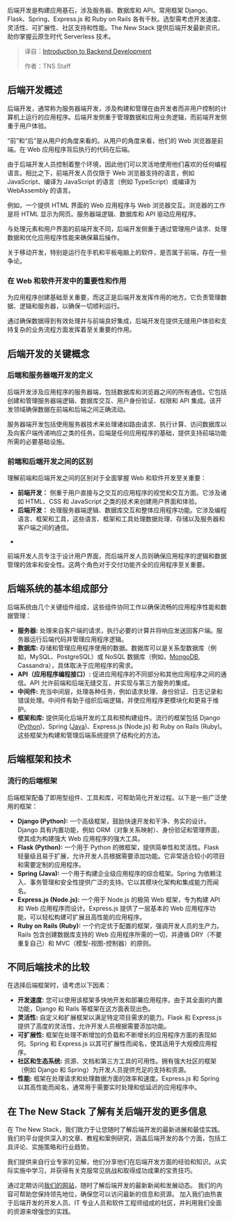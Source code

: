 <!--
title: 后端开发简介
cover: https://cdn.thenewstack.io/media/2025/03/e13e9903-intro-to-backend-development-2.jpg
summary: 后端开发是构建应用基石，涉及服务器、数据库和 API。常用框架 Django、Flask、Spring、Express.js 和 Ruby on Rails 各有千秋。选型需考虑开发速度、灵活性、可扩展性、社区支持和性能。The New Stack 提供后端开发最新资讯，助你掌握云原生时代 Serverless 技术。
-->

后端开发是构建应用基石，涉及服务器、数据库和 API。常用框架 Django、Flask、Spring、Express.js 和 Ruby on Rails 各有千秋。选型需考虑开发速度、灵活性、可扩展性、社区支持和性能。The New Stack 提供后端开发最新资讯，助你掌握云原生时代 Serverless 技术。

> 译自：[Introduction to Backend Development](https://thenewstack.io/introduction-to-backend-development/)
> 
> 作者：TNS Staff

## 后端开发概述

后端开发，通常称为服务器端开发，涉及构建和管理在由开发者而非用户控制的计算机上运行的应用程序。后端开发侧重于管理数据和应用业务逻辑，而前端开发侧重于用户体验。

“前”和“后”是从用户的角度来看的。从用户的角度来看，他们的 Web 浏览器是前端。在 Web 应用程序背后执行的代码在后端。

由于后端开发人员控制着整个环境，因此他们可以灵活地使用他们喜欢的任何编程语言。相比之下，前端开发人员仅限于 Web 浏览器支持的语言，例如 JavaScript、编译为 JavaScript 的语言（例如 TypeScript）或编译为 WebAssembly 的语言。

例如，一个提供 HTML 界面的 Web 应用程序与 Web 浏览器交互。浏览器的工作是将 HTML 显示为网页。服务器端逻辑、数据库和 API 驱动应用程序。

与处理元素和用户界面的前端开发不同，后端开发侧重于通过管理用户请求、处理数据和优化应用程序性能来确保幕后操作。

关于移动开发，特别是运行在手机和平板电脑上的软件，是否属于前端，存在一些争论。

### 在 Web 和软件开发中的重要性和作用

为应用程序创建基础至关重要，而这正是后端开发发挥作用的地方。它负责管理数据、逻辑和服务器，以确保一切顺利运行。

通过确保数据得到有效处理并与前端良好集成，后端开发在提供无缝用户体验和支持复杂的业务流程方面发挥着至关重要的作用。

## 后端开发的关键概念

### 后端和服务器端开发的定义

后端开发涉及应用程序的服务器端，包括数据库和浏览器之间的所有通信。它包括创建和管理服务器端逻辑、数据库交互、用户身份验证、权限和 API 集成。该开发领域确保数据在前端和后端之间正确流动。

服务器端开发包括使用服务器技术来处理诸如路由请求、执行计算、访问数据库以及向客户端传递响应之类的任务。后端是任何应用程序的基础，提供支持前端功能所需的必要基础设施。

### 前端和后端开发之间的区别

理解前端和后端开发之间的区别对于全面掌握 Web 和软件开发至关重要：

* **前端开发：** 侧重于用户直接与之交互的应用程序的视觉和交互方面。它涉及诸如 HTML、CSS 和 JavaScript 之类的技术来创建用户界面和体验。
* **后端开发：** 处理服务器端逻辑、数据库交互和整体应用程序功能。它涉及编程语言、框架和工具，这些语言、框架和工具处理数据处理、存储以及服务器和客户端之间的通信。
- 
前端开发人员专注于设计用户界面，而后端开发人员则确保应用程序的逻辑和数据管理的效率和安全性。这两个角色对于交付功能齐全的应用程序至关重要。

## 后端系统的基本组成部分

后端系统由几个关键组件组成，这些组件协同工作以确保流畅的应用程序性能和数据管理：

- **服务器:** 处理来自客户端的请求，执行必要的计算并将响应发送回客户端。服务器运行后端代码并管理应用程序逻辑。
- **数据库:** 存储和管理应用程序使用的数据。数据库可以是关系型数据库（例如，MySQL、PostgreSQL）或 NoSQL 数据库（例如，[MongoDB](https://www.mongodb.com/cloud/atlas/?utm_content=inline+mention), Cassandra），具体取决于应用程序的需求。
- **API（应用程序编程接口）:** 促进应用程序的不同部分和其他应用程序之间的通信。API 允许前端和后端无缝交互，并实现与第三方服务的集成。
- **中间件:** 充当中间层，处理各种任务，例如请求处理、身份验证、日志记录和错误处理。中间件有助于组织后端逻辑，并使应用程序更模块化和更易于维护。
- **框架和库:** 提供简化后端开发的工具和预构建组件。流行的框架包括 Django ([Python](https://thenewstack.io/what-is-python/))、Spring ([Java](https://thenewstack.io/introduction-to-java-programming-language/))、Express.js (Node.js) 和 Ruby on Rails (Ruby)。这些框架为构建和管理后端系统提供了结构化的方法。

## 后端框架和技术

### 流行的后端框架

后端框架配备了即用型组件、工具和库，可帮助简化开发过程。以下是一些广泛使用的框架：

- **Django (Python):** 一个高级框架，鼓励快速开发和干净、务实的设计。Django 具有内置功能，例如 ORM（对象关系映射）、身份验证和管理界面，使其成为构建强大 Web 应用程序的强大工具。
- **Flask (Python):** 一个用于 Python 的微框架，提供简单性和灵活性。Flask 轻量级且易于扩展，允许开发人员根据需要添加功能。它非常适合较小的项目和需要定制的应用程序。
- **Spring (Java):** 一个用于构建企业级应用程序的综合框架。Spring 为依赖注入、事务管理和安全性提供广泛的支持。它以其模块化架构和集成能力而闻名。
- **Express.js (Node.js):** 一个用于 Node.js 的极简 Web 框架，专为构建 API 和 Web 应用程序而设计。Express.js 提供了一层基本的 Web 应用程序功能，可以轻松构建可扩展且高性能的应用程序。
- **Ruby on Rails (Ruby):** 一个约定优于配置的框架，强调开发人员的生产力。Rails 包含创建数据库支持的 Web 应用程序所需的一切，并遵循 DRY（不要重复自己）和 MVC（模型-视图-控制器）的原则。

## 不同后端技术的比较

在选择后端框架时，请考虑以下因素：

- **开发速度:** 您可以使用该框架多快地开发和部署应用程序。由于其全面的内置功能，Django 和 Rails 等框架在这方面表现出色。
- **灵活性:** 自定义和扩展框架以满足特定项目需求的能力。Flask 和 Express.js 提供了高度的灵活性，允许开发人员根据需要添加功能。
- **可扩展性:** 框架在处理不断增加的负载和不断增长的应用程序方面的表现如何。Spring 和 Express.js 以其可扩展性而闻名，使其适用于大规模应用程序。
- **社区和生态系统:** 资源、文档和第三方工具的可用性。拥有强大社区的框架（例如 Django 和 Spring）为开发人员提供充足的支持和资源。
- **性能:** 框架在处理请求和处理数据方面的效率和速度。Express.js 和 Spring 以其高性能而闻名，通常用于需要实时处理和低延迟的应用程序中。

## 在 The New Stack 了解有关后端开发的更多信息

在 The New Stack，我们致力于让您随时了解后端开发的最新进展和最佳实践。我们的平台提供深入的文章、教程和案例研究，涵盖后端开发的各个方面，包括工具评论、实施策略和行业趋势。

我们提供来自行业专家的见解，他们分享他们在后端开发方面的经验和知识。从实际实施中学习，并获得有关克服常见挑战和取得成功成果的宝贵技巧。

通过定期访问[我们的网站](https://thenewstack.io/)，随时了解后端开发的最新新闻和发展动态。 我们的内容可帮助您保持领先地位，确保您可以访问最新的信息和资源。 加入我们由热衷于后端开发的开发人员、IT 专业人员和软件工程师组成的社区，并利用我们全面的资源来增强您的实践。